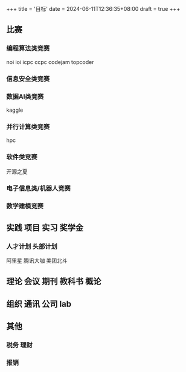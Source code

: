 +++
title = '目标'
date = 2024-06-11T12:36:35+08:00
draft = true
+++

## 比赛
### 编程算法类竞赛
noi
ioi
icpc
ccpc
codejam
topcoder
### 信息安全类竞赛

### 数据AI类竞赛
kaggle

### 并行计算类竞赛
hpc

### 软件类竞赛
开源之夏

### 电子信息类/机器人竞赛

### 数学建模竞赛

## 实践 项目 实习 奖学金
### 人才计划 头部计划
阿里星
腾讯大咖
美团北斗


## 理论 会议 期刊 教科书 概论

## 组织 通讯 公司 lab

## 其他
### 税务 理财

### 报销
